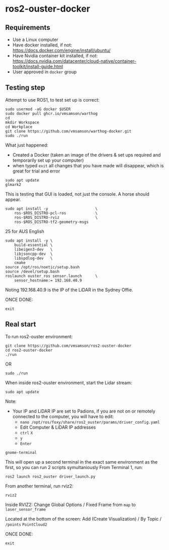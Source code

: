 # ros2-ouster-docker

## Requirements

- Use a Linux computer
- Have docker installed, if not: https://docs.docker.com/engine/install/ubuntu/
- Have Nvidia container kit installed, if not: https://docs.nvidia.com/datacenter/cloud-native/container-toolkit/install-guide.html
- User approved in `docker` group

## Testing step

Attempt to use ROS1, to test set up is correct:
```console
sudo usermod -aG docker $USER
sudo docker pull ghcr.io/vmsamson/warthog
cd
mkdir Workspace
cd Workplace
git clone https://github.com/vmsamson/warthog-docker.git
sudo ./run
```
What just happened:
- Created a Docker (taken an image of the drivers & set ups required and temporarily set up your computer)
- when typed `exit` all changes that you have made will disappear, which is great for trial and error
```console
sudo apt update
glmark2
```
This is testing that GUI is loaded, not just the console. A horse should appear.
```console
sudo apt install -y                     \
    ros-$ROS_DISTRO-pcl-ros             \
    ros-$ROS_DISTRO-rviz                \
    ros-$ROS_DISTRO-tf2-geometry-msgs
```
25 for AUS English
```console
sudo apt install -y \
    build-essential \
    libeigen3-dev   \
    libjsoncpp-dev  \
    libspdlog-dev   \
    cmake
source /opt/ros/noetic/setup.bash 
source /devel/setup.bash
roslaunch ouster_ros sensor.launch      \
    sensor_hostname:= 192.168.40.9
```
Noting 192.168.40.9 is the IP of the LiDAR in the Sydney Offie.

ONCE DONE:
```console
exit
```
## Real start

To run ros2-ouster environment:

```console
git clone https://github.com/vmsamson/ros2-ouster-docker
cd ros2-ouster-docker
./run
```
OR
```console
sudo ./run
```
When inside ros2-ouster environment, start the Lidar stream:
```console
sudo apt update
```
Note:
- Your IP and LiDAR IP are set to Padions, if you are not on or remotely connected to the computer, you will have to edit:
    - `nano /opt/ros/foxy/share/ros2_ouster/params/driver_config.yaml`
    - Edit Computer & LiDAR IP addresses
    - `ctrl` `X`
    - `y`
    - `Enter`
```console
gnome-terminal
```
This will open up a second terminal in the exact same environment as the first, so you can run 2 scripts symultaniously
From Terminal 1, run:
```console
ros2 launch ros2_ouster driver_launch.py
```

From another terminal, run rviz2:

```console
rviz2
```
Inside RVIZ2:
Change Global Options / Fixed Frame from `map` to `laser_sensor_frame`

Located at the bottom of the screen: Add (Create Visualization) / By Topic / `/points` `PointCloud2`

ONCE DONE:
```console
exit
```
